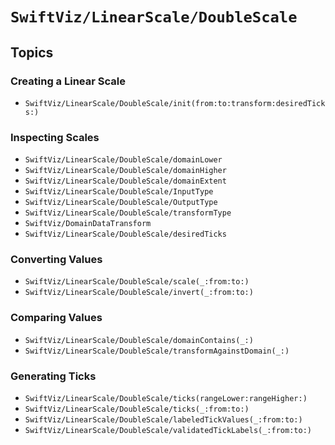 # ``SwiftViz/LinearScale/DoubleScale``

## Topics

### Creating a Linear Scale

- ``SwiftViz/LinearScale/DoubleScale/init(from:to:transform:desiredTicks:)``

### Inspecting Scales

- ``SwiftViz/LinearScale/DoubleScale/domainLower``
- ``SwiftViz/LinearScale/DoubleScale/domainHigher``
- ``SwiftViz/LinearScale/DoubleScale/domainExtent``
- ``SwiftViz/LinearScale/DoubleScale/InputType``
- ``SwiftViz/LinearScale/DoubleScale/OutputType``
- ``SwiftViz/LinearScale/DoubleScale/transformType``
- ``SwiftViz/DomainDataTransform``
- ``SwiftViz/LinearScale/DoubleScale/desiredTicks``

### Converting Values 

- ``SwiftViz/LinearScale/DoubleScale/scale(_:from:to:)``
- ``SwiftViz/LinearScale/DoubleScale/invert(_:from:to:)``

### Comparing Values

- ``SwiftViz/LinearScale/DoubleScale/domainContains(_:)``
- ``SwiftViz/LinearScale/DoubleScale/transformAgainstDomain(_:)``

### Generating Ticks

- ``SwiftViz/LinearScale/DoubleScale/ticks(rangeLower:rangeHigher:)``
- ``SwiftViz/LinearScale/DoubleScale/ticks(_:from:to:)``
- ``SwiftViz/LinearScale/DoubleScale/labeledTickValues(_:from:to:)``
- ``SwiftViz/LinearScale/DoubleScale/validatedTickLabels(_:from:to:)``

